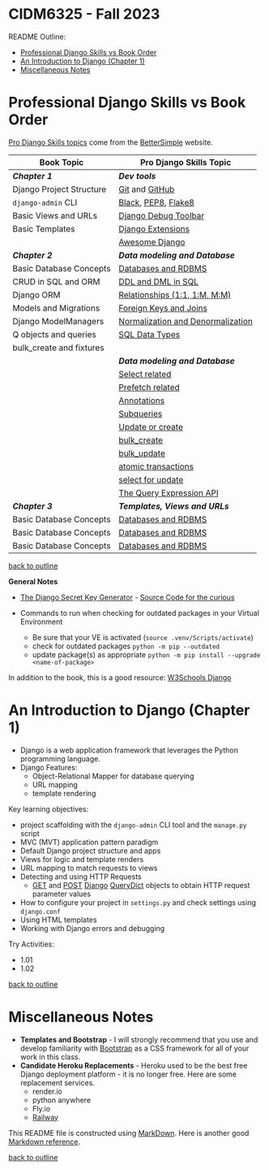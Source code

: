 # CIDM6325 - Fall 2023
README Outline:
* [Professional Django Skills vs Book Order](#professional-django-skills-vs-book-order) 
* [An Introduction to Django (Chapter 1)](#an-introduction-to-django-chapter-1)
* [Miscellaneous Notes](#miscellaneous-notes)

# Professional Django Skills vs Book Order

[Pro Django Skills topics](https://www.better-simple.com/django/2023/08/18/pro-djangonaut-skills/) come from the [BetterSimple](https://www.better-simple.com/portfolio/) website.

Book Topic                  | Pro Django Skills Topic
---                         | ---
***Chapter 1***             | ***Dev tools***
Django Project Structure    | [Git](https://training.github.com/downloads/github-git-cheat-sheet/) and [GitHub](https://docs.github.com/en/get-started)  
`django-admin` CLI          | [Black](https://pypi.org/project/black/), [PEP8](https://pep8.org/), [Flake8](https://pypi.org/project/flake8/)
Basic Views and URLs        | [Django Debug Toolbar](https://django-debug-toolbar.readthedocs.io/en/latest/)
Basic Templates             | [Django Extensions](https://pypi.org/project/django-extensions/)
&nbsp;                      | [Awesome Django](https://awesomedjango.org/)
***Chapter 2***             | ***Data modeling and Database***
Basic Database Concepts     | [Databases and RDBMS](https://database.guide/what-is-a-database/)
CRUD in SQL and ORM         | [DDL and DML in SQL](https://database.guide/sql-tutorial-for-beginners/)
Django ORM                  | [Relationships (1:1, 1:M, M:M)](https://database.guide/database-relationships-explained/)
Models and Migrations       | [Foreign Keys and Joins](https://database.guide/sql-joins-tutorial/)
Django ModelManagers        | [Normalization and Denormalization](https://database.guide/what-is-normalization/)
Q objects and queries       | [SQL Data Types](https://database.guide/database-tutorial-part-1-about-databases-creating-databases-tables/)
bulk_create and fixtures    | &nbsp;
&nbsp;                      | ***Data modeling and Database***
&nbsp;                      | [Select related](https://docs.djangoproject.com/en/4.2/ref/models/querysets/#select-related)
&nbsp;                      | [Prefetch related](https://docs.djangoproject.com/en/4.2/ref/models/querysets/#prefetch-related)
&nbsp;                      | [Annotations](https://docs.djangoproject.com/en/4.2/ref/models/querysets/#django.db.models.query.QuerySet.annotate)
&nbsp;                      | [Subqueries](https://docs.djangoproject.com/en/4.2/ref/models/expressions/#subquery-expressions)
&nbsp;                      | [Update or create](https://docs.djangoproject.com/en/4.2/ref/models/querysets/#update-or-create)
&nbsp;                      | [bulk_create](https://docs.djangoproject.com/en/4.2/ref/models/querysets/#bulk-create)
&nbsp;                      | [bulk_update](https://docs.djangoproject.com/en/4.2/ref/models/querysets/#bulk-update)
&nbsp;                      | [atomic transactions](https://docs.djangoproject.com/en/4.2/topics/db/transactions/#django.db.transaction.atomic)
&nbsp;                      | [select for update](https://docs.djangoproject.com/en/4.2/ref/models/querysets/#select-for-update)
&nbsp;                      | [The Query Expression API](https://docs.djangoproject.com/en/4.2/ref/models/querysets/#select-for-update)
***Chapter 3***             | ***Templates, Views and URLs***
Basic Database Concepts     | [Databases and RDBMS](https://database.guide/what-is-a-database/)
Basic Database Concepts     | [Databases and RDBMS](https://database.guide/what-is-a-database/)
Basic Database Concepts     | [Databases and RDBMS](https://database.guide/what-is-a-database/)



[back to outline](#cidm6325---fall-2023)

**General Notes**
* [The Django Secret Key Generator](https://django-secret-key-generator.netlify.app/) - [Source Code for the curious](https://github.com/RealOrangeOne/django-secret-key-generator)

* Commands to run when checking for outdated packages in your Virtual Environment
    * Be sure that your VE is activated (`source .venv/Scripts/activate`)
    * check for outdated packages `python -m pip --outdated`
    * update package(s) as appropriate `python -m pip install --upgrade <name-of-package>`

In addition to the book, this is a good resource: [W3Schools Django](https://www.w3schools.com/django/index.php)

# An Introduction to Django (Chapter 1)
* Django is a web application framework that leverages the Python programming language.
* Django Features:
    * Object-Relational Mapper for database querying
    * URL mapping
    * template rendering 

Key learning objectives:
* project scaffolding with the `django-admin` CLI tool and the `manage.py` script
* MVC (MVT) application pattern paradigm
* Default Django project structure and apps
* Views for logic and template renders
* URL mapping to match requests to views
* Detecting and using HTTP Requests
    * [GET](https://developer.mozilla.org/en-US/docs/Web/HTTP/Methods/GET) and [POST](https://developer.mozilla.org/en-US/docs/Web/HTTP/Methods/POST) [Django](https://www.djangoproject.com/) [QueryDict](https://docs.djangoproject.com/en/4.2/ref/request-response/#querydict-objects) objects to obtain HTTP request parameter values
* How to configure your project in `settings.py` and check settings using `django.conf`
* Using HTML templates
* Working with Django errors and debugging

Try Activities:
* 1.01
* 1.02

[back to outline](#cidm6325---fall-2023)

# Miscellaneous Notes
* **Templates and Bootstrap** - I will strongly recommend that you use and develop familiarity with [Bootstrap](https://getbootstrap.com/) as a CSS framework for all of your work in this class.
* **Candidate Heroku Replacements** - Heroku used to be the best free Django deployment platform - it is no longer free.  Here are some replacement services.
    * render.io
    * python anywhere
    * Fly.io
    * [Railway](https://railway.app/)

This README file is constructed using [MarkDown](https://www.markdownguide.org/basic-syntax).  Here is another good [Markdown reference](https://commonmark.org/help/).

[back to outline](#cidm6325---fall-2023)
